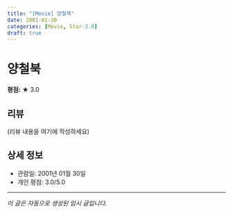 ```yaml
---
title: "[Movie] 양철북"
date: 2001-01-30
categories: [Movie, Star-3.0]
draft: true
---
```


# 양철북

**평점:** ★ 3.0

## 리뷰

(리뷰 내용을 여기에 작성하세요)

## 상세 정보

- 관람일: 2001년 01월 30일
- 개인 평점: 3.0/5.0

---

*이 글은 자동으로 생성된 임시 글입니다.*
